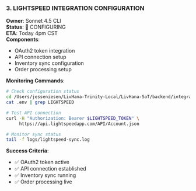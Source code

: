 ### 3. LIGHTSPEED INTEGRATION CONFIGURATION

**Owner**: Sonnet 4.5 CLI  
**Status**: 🔴 CONFIGURING  
**ETA**: Today 4pm CST  
**Components**:

- OAuth2 token integration
- API connection setup
- Inventory sync configuration
- Order processing setup

**Monitoring Commands**:

```bash
# Check configuration status
cd /Users/jesseniesen/LivHana-Trinity-Local/LivHana-SoT/backend/integration-service
cat .env | grep LIGHTSPEED

# Test API connection
curl -H "Authorization: Bearer $LIGHTSPEED_TOKEN" \
     https://api.lightspeedapp.com/API/Account.json

# Monitor sync status
tail -f logs/lightspeed-sync.log
```

**Success Criteria**:

- ✅ OAuth2 token active
- ✅ API connection established
- ✅ Inventory sync running
- ✅ Order processing live
